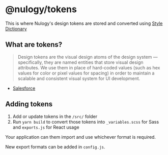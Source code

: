 # @nulogy/tokens
This is where Nulogy's design tokens are stored and converted using [Style Dictionary](https://amzn.github.io/style-dictionary)

## What are tokens?
> Design tokens are the visual design atoms of the design system — specifically, they are named entities that store visual design attributes. We use them in place of hard-coded values (such as hex values for color or pixel values for spacing) in order to maintain a scalable and consistent visual system for UI development.
- [Salesforce](https://www.lightningdesignsystem.com/design-tokens/)

## Adding tokens
1. Add or update tokens in the `/src/` folder
2. Run `yarn build` to convert those tokens into `_variables.scss` for Sass and `exports.js` for React usage

Your application can them import and use whichever format is required.

New export formats can be added in `config.js`. 

